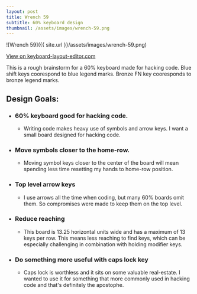 ```yaml
---
layout: post
title: Wrench 59
subtitle: 60% keyboard design
thumbnail: /assets/images/wrench-59.png
---
```


![Wrench 59]({{ site.url }}/assets/images/wrench-59.png)

[View on keyboard-layout-editor.com]()

This is a rough brainstorm for a 60% keyboard made for hacking code. Blue shift keys coorespond to blue legend marks. Bronze FN key cooresponds to bronze legend marks.

## Design Goals:
* ### 60% keyboard good for hacking code.
  * Writing code makes heavy use of symbols and arrow keys. I want a small board designed for hacking code.
* ### Move symbols closer to the home-row.
  * Moving symbol keys closer to the center of the board will mean spending less time resetting my hands to home-row position.
* ### Top level arrow keys
  * I use arrows all the time when coding, but many 60% boards omit them. So compromises were made to keep them on the top level.
* ### Reduce reaching
  * This board is 13.25 horizontal units wide and has a maximum of 13 keys per row. This means less reaching to find keys, which can be especially challenging in combination with holding modifier keys.
* ### Do something more useful with caps lock key
  * Caps lock is worthless and it sits on some valuable real-estate. I wanted to use it for something that more commonly used in hacking code and that's definitely the apostophe.

